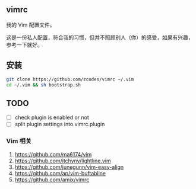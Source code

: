 ## vimrc

我的 Vim 配置文件。

这是一份私人配置，符合我的习惯，但并不照顾别人（你）的感受，如果有兴趣，参考一下就好。

## 安装

```sh
git clone https://github.com/zcodes/vimrc ~/.vim
cd ~/.vim && sh bootstrap.sh
```

## TODO

- [ ] check plugin is enabled or not
- [ ] split plugin settings into vimrc.plugin

### Vim 相关
1. https://github.com/ma6174/vim
2. https://github.com/itchyny/lightline.vim
3. https://github.com/junegunn/vim-easy-align
4. https://github.com/ap/vim-buftabline
5. https://github.com/amix/vimrc
